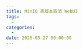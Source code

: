 ```yaml
---
title: MinIO 高版本取消 WebUI
tags:
  - 
categories:
  - 
date: 2026-05-27 00:00:00
---
```


> 

<!-- more -->

## 

